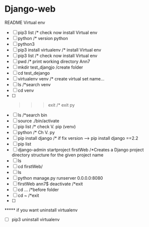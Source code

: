 # Django-web
README Virtual env

- [ ] pip3 list       /* check now install Virtual env
- [ ] python    /* version python
- [ ] python3 
- [ ] pip3 install virtualenv  /* install Virtual env
- [ ] pip3 list       /* check now install Virtual env
- [ ] pwd  /* print working directory Ann7
- [ ] mkdir test_djangjo /create folder
- [ ] cd test_dejango 
- [ ] virtualenv venv /* create virtual set name...
- [ ] ls /*search venv
- [ ] cd venv 
- [ ] >>>exit /* exit py
- [ ] ls /*search bin
- [ ] source ./bin/activate
- [ ] pip list /* check V. pip (venv)
- [ ] python /* Ch V. py
- [ ] pip install django /* if fix version --> pip install django ==2.2
- [ ] pip list
- [ ] django-admin startproject firstWeb  /*Creates a Django project directory structure for the given project name 
- [ ] ls
- [ ] cd firstWeb/
- [ ] ls
- [ ] python manage.py runserver 0.0.0.0:8080
- [ ] firstWeb ann7$ deactivate /*exit
- [ ] cd ... /*before folder
- [ ] cd ~ /*exit
- [ ] 

***** if you want uninstall virtualenv
- [ ] pip3 uninstall virtualenv
